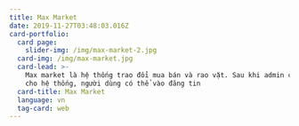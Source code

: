 ```yaml
---
title: Max Market
date: 2019-11-27T03:48:03.016Z
card-portfolio:
  card page:
    slider-img: /img/max-market-2.jpg
  card-img: /img/max-market.jpg
  card-lead: >-
    Max market là hệ thống trao đổi mua bán và rao vặt. Sau khi admin cấu hình
    cho hệ thống, người dùng có thể vào đăng tin 
  card-title: Max Market
  language: vn
  tag-card: web
---
```



